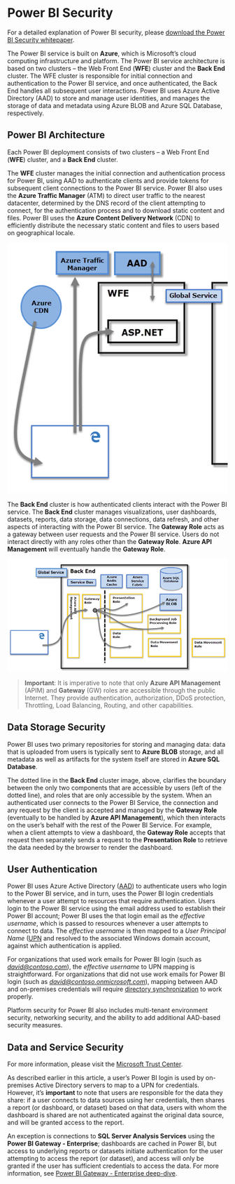 ﻿<properties
   pageTitle="Power BI Security"
   description="Power BI Security. How Power BI relates to Azure Active Directory and other Azure services. This topic also includes a link to a white paper which goes more in-depth."
   services="powerbi"
   documentationCenter=""
   authors="guyinacube"
   manager="mblythe"
   backup=""
   editor=""
   tags=""
   qualityFocus="no"
   qualityDate=""/>

<tags
   ms.service="powerbi"
   ms.devlang="NA"
   ms.topic="article"
   ms.tgt_pltfrm="NA"
   ms.workload="powerbi"
   ms.date="06/20/2016"
   ms.author="asaxton"/>

# Power BI Security

For a detailed explanation of Power BI security, please [download the Power BI Security whitepaper](http://download.microsoft.com/download/4/8/C/48CFCF8A-2025-4B97-B249-7B505E26E7ED/Power%20BI%20Security%20Whitepaper.docx).

The Power BI service is built on **Azure**, which is Microsoft’s cloud computing infrastructure and platform. The Power BI service architecture is based on two clusters – the Web Front End (**WFE**) cluster and the **Back End** cluster. The WFE cluster is responsible for initial connection and authentication to the Power BI service, and once authenticated, the Back End handles all subsequent user interactions. Power BI uses Azure Active Directory (AAD) to store and manage user identities, and manages the storage of data and metadata using Azure BLOB and Azure SQL Database, respectively.

## Power BI Architecture

Each Power BI deployment consists of two clusters – a Web Front End (**WFE**) cluster, and a **Back End** cluster.

The **WFE** cluster manages the initial connection and authentication process for Power BI, using AAD to authenticate clients and provide tokens for subsequent client connections to the Power BI service. Power BI also uses the **Azure Traffic Manager** (ATM) to direct user traffic to the nearest datacenter, determined by the DNS record of the client attempting to connect, for the authentication process and to download static content and files. Power BI uses the **Azure Content Delivery Network** (CDN) to efficiently distribute the necessary static content and files to users based on geographical locale.

![](media/powerbi-admin-power-bi-security/PBI_Security_v2_WFE.png)

The **Back End** cluster is how authenticated clients interact with the Power BI service. The **Back End** cluster manages visualizations, user dashboards, datasets, reports, data storage, data connections, data refresh, and other aspects of interacting with the Power BI service. The **Gateway Role** acts as a gateway between user requests and the Power BI service. Users do not interact directly with any roles other than the **Gateway Role**. **Azure API Management** will eventually handle the **Gateway Role**.

![](media/powerbi-admin-power-bi-security/PBI_Security_v2_BackEnd_updated.png)

>**Important**: It is imperative to note that only **Azure API Management** (APIM) and **Gateway** (GW) roles are accessible through the public Internet. They provide authentication, authorization, DDoS protection, Throttling, Load Balancing, Routing, and other capabilities.

## Data Storage Security
Power BI uses two primary repositories for storing and managing data: data that is uploaded from users is typically sent to **Azure BLOB** storage, and all metadata as well as artifacts for the system itself are stored in **Azure SQL Database**.

The dotted line in the **Back End** cluster image, above, clarifies the boundary between the only two components that are accessible by users (left of the dotted line), and roles that are only accessible by the system. When an authenticated user connects to the Power BI Service, the connection and any request by the client is accepted and managed by the **Gateway Role** (eventually to be handled by **Azure API Management**), which then interacts on the user’s behalf with the rest of the Power BI Service. For example, when a client attempts to view a dashboard, the **Gateway Role** accepts that request then separately sends a request to the **Presentation Role** to retrieve the data needed by the browser to render the dashboard.

## User Authentication

Power BI uses Azure Active Directory ([AAD](http://azure.microsoft.com/services/active-directory/)) to authenticate users who login to the Power BI service, and in turn, uses the Power BI login credentials whenever a user attempt to resources that require authentication. Users login to the Power BI service using the email address used to establish their Power BI account; Power BI uses the that login email as the *effective username*, which is passed to resources whenever a user attempts to connect to data. The *effective username* is then mapped to a *User Principal Name* ([UPN](https://msdn.microsoft.com/library/windows/desktop/aa380525\(v=vs.85\).aspx) and resolved to the associated Windows domain account, against which authentication is applied.

For organizations that used work emails for Power BI login (such as *david@contoso.com*), the *effective username* to UPN mapping is straightforward. For organizations that did not use work emails for Power BI login (such as *david@contoso.onmicrosoft.com*), mapping between AAD and on-premises credentials will require [directory synchronization](https://technet.microsoft.com/library/jj573653.aspx) to work properly.


Platform security for Power BI also includes multi-tenant environment security, networking security, and the ability to add additional AAD-based security measures.

## Data and Service Security

For more information, please visit the [Microsoft Trust Center](https://www.microsoft.com/trustcenter).

As described earlier in this article, a user’s Power BI login is used by on-premises Active Directory servers to map to a UPN for credentials. However, it’s **important** to note that users are responsible for the data they share: if a user connects to data sources using her credentials, then shares a report (or dashboard, or dataset) based on that data, users with whom the dashboard is shared are not authenticated against the original data source, and will be granted access to the report.


An exception is connections to **SQL Server Analysis Services** using the **Power BI Gateway - Enterprise**; dashboards are cached in Power BI, but access to underlying reports or datasets initiate authentication for the user attempting to access the report (or dataset), and access will only be granted if the user has sufficient credentials to access the data. For more information, see [Power BI Gateway - Enterprise deep-dive](powerbi-gateway-enterprise-indepth.md).
